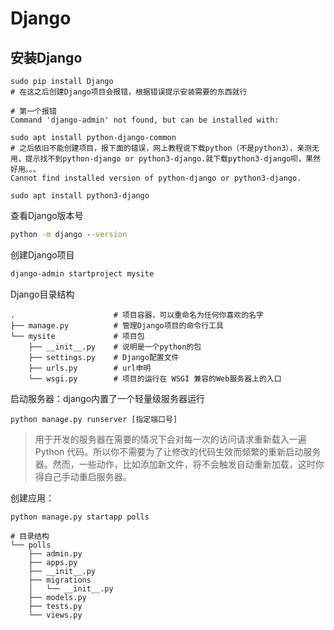 # Django


## 安装Django

```shell
sudo pip install Django
# 在这之后创建Django项目会报错，根据错误提示安装需要的东西就行

# 第一个报错
Command 'django-admin' not found, but can be installed with:

sudo apt install python-django-common
# 之后依旧不能创建项目，报下面的错误，网上教程说下载python（不是python3），亲测无用，提示找不到python-django or python3-django.就下载python3-django呗，果然好用。。。
Cannot find installed version of python-django or python3-django.

sudo apt install python3-django
```

查看Django版本号

```cmd
python -m django --version
```

创建Django项目

```cmd
django-admin startproject mysite
```

Django目录结构

```shell
.                      # 项目容器，可以重命名为任何你喜欢的名字
├── manage.py          # 管理Django项目的命令行工具
└── mysite             # 项目包
    ├── __init__.py    # 说明是一个python的包
    ├── settings.py    # Django配置文件
    ├── urls.py        # url申明
    └── wsgi.py        # 项目的运行在 WSGI 兼容的Web服务器上的入口

```

启动服务器：django内置了一个轻量级服务器运行

```shell
python manage.py runserver [指定端口号]
```
>用于开发的服务器在需要的情况下会对每一次的访问请求重新载入一遍 Python 代码。所以你不需要为了让修改的代码生效而频繁的重新启动服务器。然而，一些动作，比如添加新文件，将不会触发自动重新加载，这时你得自己手动重启服务器。

创建应用：

```shell
python manage.py startapp polls

# 目录结构
└── polls
    ├── admin.py
    ├── apps.py
    ├── __init__.py
    ├── migrations
    │   └── __init__.py
    ├── models.py
    ├── tests.py
    └── views.py

```